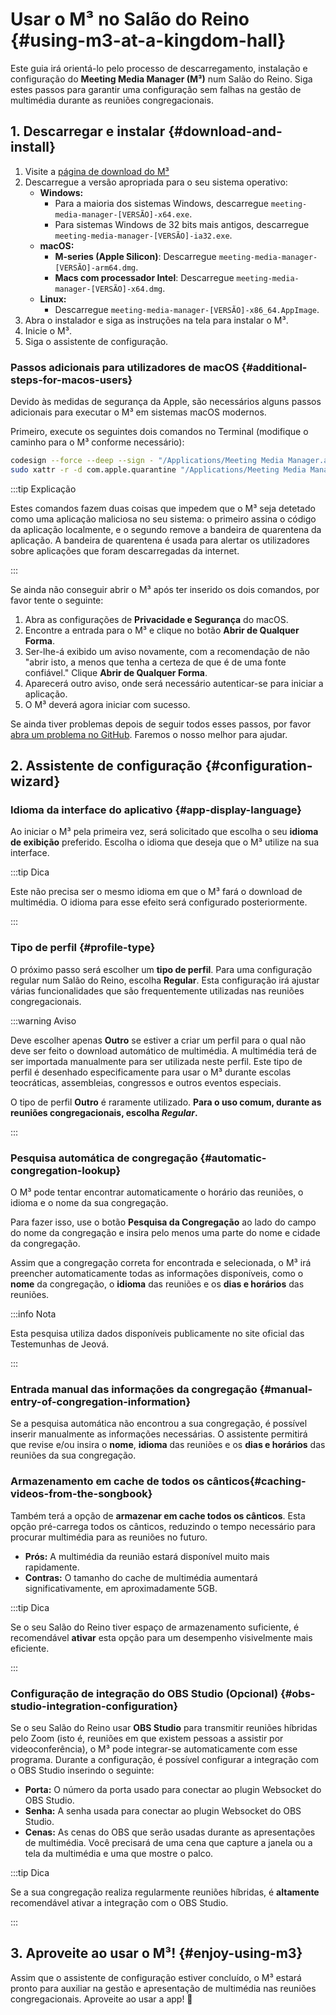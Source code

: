 # Usar o M³ no Salão do Reino {#using-m3-at-a-kingdom-hall}

Este guia irá orientá-lo pelo processo de descarregamento, instalação e configuração do **Meeting Media Manager (M³)** num Salão do Reino. Siga estes passos para garantir uma configuração sem falhas na gestão de multimédia durante as reuniões congregacionais.

## 1. Descarregar e instalar {#download-and-install}

1. Visite a [página de download do M³](https://github.com/sircharlo/meeting-media-manager/releases/latest)
2. Descarregue a versão apropriada para o seu sistema operativo:
   - **Windows:**
     - Para a maioria dos sistemas Windows, descarregue `meeting-media-manager-[VERSÃO]-x64.exe`.
     - Para sistemas Windows de 32 bits mais antigos, descarregue `meeting-media-manager-[VERSÃO]-ia32.exe`.
   - **macOS:**
     - **M-series (Apple Silicon)**: Descarregue `meeting-media-manager-[VERSÃO]-arm64.dmg`.
     - **Macs com processador Intel**: Descarregue `meeting-media-manager-[VERSÃO]-x64.dmg`.
   - **Linux:**
     - Descarregue `meeting-media-manager-[VERSÃO]-x86_64.AppImage`.
3. Abra o instalador e siga as instruções na tela para instalar o M³.
4. Inicie o M³.
5. Siga o assistente de configuração.

### Passos adicionais para utilizadores de macOS {#additional-steps-for-macos-users}

Devido às medidas de segurança da Apple, são necessários alguns passos adicionais para executar o M³ em sistemas macOS modernos.

Primeiro, execute os seguintes dois comandos no Terminal (modifique o caminho para o M³ conforme necessário):

```bash
codesign --force --deep --sign - "/Applications/Meeting Media Manager.app"
sudo xattr -r -d com.apple.quarantine "/Applications/Meeting Media Manager.app"
```

:::tip Explicação

Estes comandos fazem duas coisas que impedem que o M³ seja detetado como uma aplicação maliciosa no seu sistema: o primeiro assina o código da aplicação localmente, e o segundo remove a bandeira de quarentena da aplicação. A bandeira de quarentena é usada para alertar os utilizadores sobre aplicações que foram descarregadas da internet.

:::

Se ainda não conseguir abrir o M³ após ter inserido os dois comandos, por favor tente o seguinte:

1. Abra as configurações de **Privacidade e Segurança** do macOS.
2. Encontre a entrada para o M³ e clique no botão **Abrir de Qualquer Forma**.
3. Ser-lhe-á exibido um aviso novamente, com a recomendação de não "abrir isto, a menos que tenha a certeza de que é de uma fonte confiável." Clique **Abrir de Qualquer Forma**.
4. Aparecerá outro aviso, onde será necessário autenticar-se para iniciar a aplicação.
5. O M³ deverá agora iniciar com sucesso.

Se ainda tiver problemas depois de seguir todos esses passos, por favor [abra um problema no GitHub](https://github.com/sircharlo/meeting-media-manager/issues/new). Faremos o nosso melhor para ajudar.

## 2. Assistente de configuração {#configuration-wizard}

### Idioma da interface do aplicativo {#app-display-language}

Ao iniciar o M³ pela primeira vez, será solicitado que escolha o seu **idioma de exibição** preferido. Escolha o idioma que deseja que o M³ utilize na sua interface.

:::tip Dica

Este não precisa ser o mesmo idioma em que o M³ fará o download de multimédia. O idioma para esse efeito será configurado posteriormente.

:::

### Tipo de perfil {#profile-type}

O próximo passo será escolher um **tipo de perfil**. Para uma configuração regular num Salão do Reino, escolha **Regular**. Esta configuração irá ajustar várias funcionalidades que são frequentemente utilizadas nas reuniões congregacionais.

:::warning Aviso

Deve escolher apenas **Outro** se estiver a criar um perfil para o qual não deve ser feito o download automático de multimédia. A multimédia terá de ser importada manualmente para ser utilizada neste perfil. Este tipo de perfil é desenhado especificamente para usar o M³ durante escolas teocráticas, assembleias, congressos e outros eventos especiais.

O tipo de perfil **Outro** é raramente utilizado. **Para o uso comum, durante as reuniões congregacionais, escolha _Regular_.**

:::

### Pesquisa automática de congregação {#automatic-congregation-lookup}

O M³ pode tentar encontrar automaticamente o horário das reuniões, o idioma e o nome da sua congregação.

Para fazer isso, use o botão **Pesquisa da Congregação** ao lado do campo do nome da congregação e insira pelo menos uma parte do nome e cidade da congregação.

Assim que a congregação correta for encontrada e selecionada, o M³ irá preencher automaticamente todas as informações disponíveis, como o **nome** da congregação, o **idioma** das reuniões e os **dias e horários** das reuniões.

:::info Nota

Esta pesquisa utiliza dados disponíveis publicamente no site oficial das Testemunhas de Jeová.

:::

### Entrada manual das informações da congregação {#manual-entry-of-congregation-information}

Se a pesquisa automática não encontrou a sua congregação, é possível inserir manualmente as informações necessárias. O assistente permitirá que revise e/ou insira o **nome**, **idioma** das reuniões e os **dias e horários** das reuniões da sua congregação.

### Armazenamento em cache de todos os cânticos{#caching-videos-from-the-songbook}

Também terá a opção de **armazenar em cache todos os cânticos**. Esta opção pré-carrega todos os cânticos, reduzindo o tempo necessário para procurar multimédia para as reuniões no futuro.

- **Prós:** A multimédia da reunião estará disponível muito mais rapidamente.
- **Contras:** O tamanho do cache de multimédia aumentará significativamente, em aproximadamente 5GB.

:::tip Dica

Se o seu Salão do Reino tiver espaço de armazenamento suficiente, é recomendável **ativar** esta opção para um desempenho visivelmente mais eficiente.

:::

### Configuração de integração do OBS Studio (Opcional) {#obs-studio-integration-configuration}

Se o seu Salão do Reino usar **OBS Studio** para transmitir reuniões híbridas pelo Zoom (isto é, reuniões em que existem pessoas a assistir por videoconferência), o M³ pode integrar-se automaticamente com esse programa. Durante a configuração, é possível configurar a integração com o OBS Studio inserindo o seguinte:

- **Porta:** O número da porta usado para conectar ao plugin Websocket do OBS Studio.
- **Senha:** A senha usada para conectar ao plugin Websocket do OBS Studio.
- **Cenas:** As cenas do OBS que serão usadas durante as apresentações de multimédia. Você precisará de uma cena que capture a janela ou a tela da multimédia e uma que mostre o palco.

:::tip Dica

Se a sua congregação realiza regularmente reuniões híbridas, é **altamente** recomendável ativar a integração com o OBS Studio.

:::

## 3. Aproveite ao usar o M³! {#enjoy-using-m3}

Assim que o assistente de configuração estiver concluído, o M³ estará pronto para auxiliar na gestão e apresentação de multimédia nas reuniões congregacionais. Aproveite ao usar a app! :tada:
